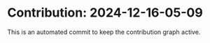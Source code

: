 # Contribution: 2024-12-16-05-09
This is an automated commit to keep the contribution graph active.
